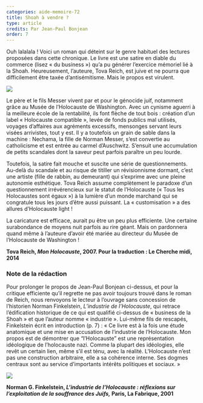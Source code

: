 ```yaml
---
categories: aide-memoire-72
title: Shoah à vendre ?
type: article
credits: Par Jean-Paul Bonjean
order: 7
---
```

Ouh lalalala ! Voici un roman qui déteint sur le genre habituel des lectures proposées dans cette chronique. Le livre est une satire en diable du commerce (lisez « du business ») qu’a pu générer l’exercice mémoriel lié à la Shoah. Heureusement, l’auteure, Tova Reich, est juive et ne pourra que difficilement être taxée d’antisémitisme. Mais le propos est virulent.

![](/assets/uploads/am72_p.8_jpb_tova_reich.jpg)

Le père et le fils Messer vivent par et pour le génocide juif, notamment grâce au Musée de l’Holocauste de Washington. Avec un cynisme aguerri à la meilleure école de la rentabilité, ils font flèche de tout bois : création d’un label « Holocauste compatible », levée de fonds publics mal utilisés, voyages d’affaires aux agréments excessifs, mensonges servant leurs visées arrivistes, tout y est. Il y a toutefois un grain de sable dans la machine : Nechama, la fille de Norman Messer, s’est convertie au catholicisme et est entrée au carmel d’Auschwitz. S’ensuit une accumulation de petits scandales dont la saveur peut parfois paraître un peu lourde.

Toutefois, la satire fait mouche et suscite une série de questionnements. Au-delà du scandale et au risque de titiller un révisionnisme dormant, c’est une artiste (fille de rabbin, au demeurant) qui s’exprime avec une pleine autonomie esthétique. Tova Reich assume complètement le paradoxe d’un questionnement irrévérencieux sur le statut de l’Holocauste (« Tous les Holocaustes sont égaux ») à la lumière d’un monde marchand qui se congratule tous les jours d’être aussi puissant. La « customisation » a des allures d’Holocauste light !

La caricature est efficace, aurait pu être un peu plus efficiente. Une certaine surabondance de moyens nuit parfois au rire géant. Mais on pardonnera quand même à l’auteure d’avoir été mariée au directeur du Musée de l’Holocauste de Washington !

**Tova Reich, _Mon Holocauste_, 2007. Pour la traduction : Le Cherche midi, 2014**

### Note de la rédaction

Pour prolonger le propos de Jean-Paul Bonjean ci-dessus, et pour la critique efficiente qu’il regrette ne pas avoir toujours trouvé dans le roman de Reich, nous renvoyons le lecteur à l’ouvrage sans concession de l’historien Norman Finkelstein, _L’industrie de l’Holocauste_, qui retrace l’édification historique de ce qui est qualifié ci-dessus de « business de la Shoah » et que l’auteur nomme « industrie ». Lui-même fils de rescapés, Finkelstein écrit en introduction (p. 7) : « Ce livre est à la fois une étude anatomique et une mise en accusation de l’industrie de l’Holocauste. Mon propos est de démontrer que “l’Holocauste” est une représentation idéologique de l’holocauste nazi. Comme la plupart des idéologies, elle revêt un certain lien, même s’il est ténu, avec la réalité. L’Holocauste n’est pas une construction arbitraire, elle a sa cohérence interne. Ses dogmes centraux sont au service d’importants intérêts politiques et sociaux. »

![](/assets/uploads/am72_p.8_norman-finkelstein-lindustrie-de-lholocauste.jpg)

**Norman G. Finkelstein, _L’industrie de l’Holocauste : réflexions sur l’exploitation de la souffrance des Juifs,_ Paris, La Fabrique, 2001**
